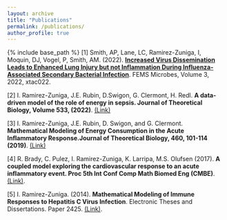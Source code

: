 ```yaml
---
layout: archive
title: "Publications"
permalink: /publications/
author_profile: true
---
```

{% include base_path %}
[1] Smith, AP, Lane, LC, Ramirez-Zuniga, I, Moquin, DJ, Vogel, P, Smith, AM. (2022). [**Increased Virus Dissemination Leads to Enhanced Lung Injury but not Inflammation During Influenza-Associated Secondary Bacterial Infection**](https://academic.oup.com/femsmicrobes/article/doi/10.1093/femsmc/xtac022/6649651). FEMS Microbes, Volume 3, 2022, xtac022.

[2] I. Ramirez-Zuniga, J.E. Rubin, D.Swigon, G. Clermont, H. Redl. **A data-driven model of the role of energy in sepsis. Journal of Theoretical Biology, Volume 533, (2022)**. [(Link)]([https://authors.elsevier.com/a/1e5Kr57im8GQO](https://www.sciencedirect.com/science/article/abs/pii/S0022519321003672))

[3] I. Ramirez-Zuniga, J.E. Rubin, D. Swigon, and G. Clermont. **Mathematical Modeling of Energy Consumption in the Acute Inflammatory Response.Journal of Theoretical Biology, 460, 101-114 (2019)**. [(Link)](https://www.sciencedirect.com/science/article/pii/S0022519318304120)

[4] R. Brady, C. Pulez, I. Ramirez-Zuniga, K. Larripa, M.S. Olufsen (2017). **A coupled model exploring the cardiovascular response to an acute inflammatory event. Proc 5th Int Conf Comp Math Biomed Eng (CMBE)**. [(Link)](http://www.compbiomed.net/2017/cmbe-proceedings.htm).

[5] I. Ramirez-Zuniga. (2014). **Mathematical Modeling of Immune Responses to Hepatitis C Virus Infection**. Electronic Theses and Dissertations. Paper 2425. [(Link)](https://dc.etsu.edu/etd/2425).
